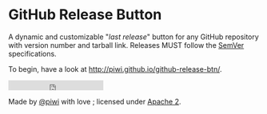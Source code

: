 GitHub Release Button
=====================

A dynamic and customizable "*last release*" button for any GitHub repository
with version number and tarball link. Releases MUST follow the [SemVer](http://semver.org/)
specifications.

To begin, have a look at <http://piwi.github.io/github-release-btn/>.

<iframe src="http://piwi.github.io/github-release-btn/github-release-btn.html?user=piwi&repo=github-release-btn"
        frameborder="0" scrolling="0" width="190px" height="20px"></iframe>

Made by [@piwi](https://github.com/piwi/) with love ; licensed under [Apache 2](http://www.apache.org/licenses/LICENSE-2.0).
